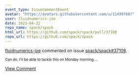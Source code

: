 ```yaml
---
event_type: IssueCommentEvent
avatar: "https://avatars.githubusercontent.com/u/11430768?"
user: fluidnumerics-joe
date: 2023-04-22
repo_name: spack/spack
html_url: https://github.com/spack/spack/pull/37108
repo_url: https://github.com/spack/spack
---
```


<a href='https://github.com/fluidnumerics-joe' target='_blank'>fluidnumerics-joe</a> commented on issue <a href='https://github.com/spack/spack/pull/37108' target='_blank'>spack/spack#37108</a>.

<small>Can do. I'll be able to tackle this on Monday morning....</small>

<a href='https://github.com/spack/spack/pull/37108' target='_blank'>View Comment</a>